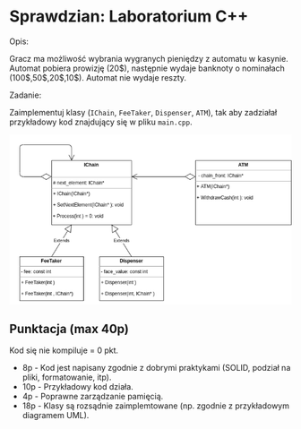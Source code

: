 
# Sprawdzian: Laboratorium C++  

Opis:

Gracz ma możliwość wybrania wygranych pieniędzy z automatu w kasynie.
Automat pobiera prowizję (20\$), następnie wydaje banknoty o nominałach (100\$,50\$,20\$,10\$).
Automat nie wydaje reszty.

Zadanie:

Zaimplementuj klasy (`IChain`, `FeeTaker`, `Dispenser`, `ATM`), tak aby zadziałał przykładowy kod znajdujący się w pliku `main.cpp`.


![UML Diagram](uml_chain_pattern.png "Img Text")


## Punktacja (max 40p)

Kod się nie kompiluje = 0 pkt.

 * 8p - Kod jest napisany zgodnie z dobrymi praktykami (SOLID, podział na pliki, formatowanie, itp).
 * 10p - Przykładowy kod działa.
 * 4p - Poprawne zarządzanie pamięcią.
 * 18p - Klasy są rozsądnie zaimplemtowane (np. zgodnie z przykładowym diagramem UML).

